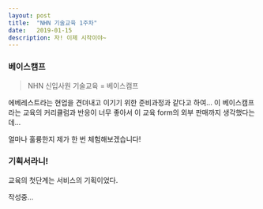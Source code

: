 ```yaml
---
layout: post
title:  "NHN 기술교육 1주차"
date:   2019-01-15
description: 자! 이제 시작이야~
---
```


### 베이스캠프
> NHN 신입사원 기술교육 = 베이스캠프

에베레스트라는 현업을 견뎌내고 이기기 위한 준비과정과 같다고 하여...
이 베이스캠프라는 교육의 커리큘럼과 반응이 너무 좋아서 이 교육 form의 외부 판매까지 생각했다는데...

얼마나 훌륭한지 제가 한 번 체험해보겠습니다!

### 기획서라니!
교육의 첫단계는 서비스의 기획이었다.



작성중...
